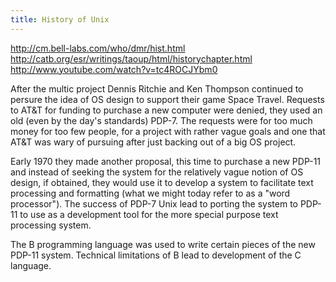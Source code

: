 ```yaml
---
title: History of Unix
---
```


http://cm.bell-labs.com/who/dmr/hist.html
http://catb.org/esr/writings/taoup/html/historychapter.html
http://www.youtube.com/watch?v=tc4ROCJYbm0

After the multic project Dennis Ritchie and Ken Thompson continued to
persure the idea of OS design to support their game Space Travel.
Requests to AT&T for funding to purchase a new computer were denied,
they used an old (even by the day's standards) PDP-7.  The requests
were for too much money for too few people, for a project with rather
vague goals and one that AT&T was wary of pursuing after just backing
out of a big OS project.

Early 1970 they made another proposal, this time to purchase a new
PDP-11 and instead of seeking the system for the relatively vague
notion of OS design, if obtained, they would use it to develop a
system to facilitate text processing and formatting (what we might
today refer to as a "word processor").  The success of PDP-7 Unix lead
to porting the system to PDP-11 to use as a development tool for the
more special purpose text processing system.

The B programming language was used to write certain pieces of the new
PDP-11 system. Technical limitations of B lead to development of the C
language.